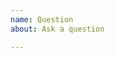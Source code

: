 ```yaml
---
name: Question
about: Ask a question

---
```


<!-- Before asking a question make sure that you've read the README and looked at the existing issues -->

